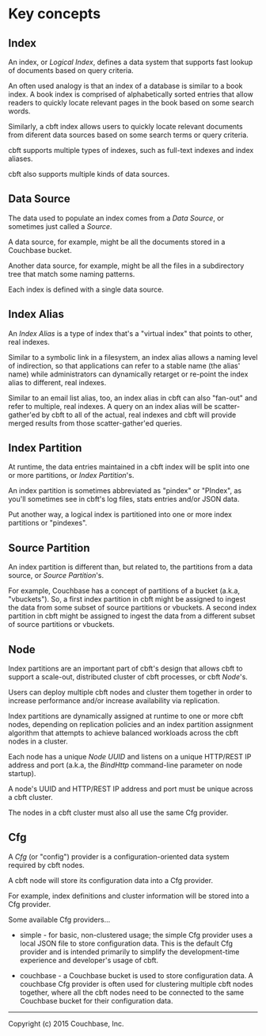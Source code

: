# Key concepts

## Index

An index, or _Logical Index_, defines a data system that supports fast
lookup of documents based on query criteria.

An often used analogy is that an index of a database is similar to a
book index.  A book index is comprised of alphabetically sorted
entries that allow readers to quickly locate relevant pages in the
book based on some search words.

Similarly, a cbft index allows users to quickly locate relevant
documents from diferent data sources based on some search terms or
query criteria.

cbft supports multiple types of indexes, such as full-text indexes
and index aliases.

cbft also supports multiple kinds of data sources.

## Data Source

The data used to populate an index comes from a _Data Source_, or
sometimes just called a _Source_.

A data source, for example, might be all the documents stored in a
Couchbase bucket.

Another data source, for example, might be all the files in a
subdirectory tree that match some naming patterns.

Each index is defined with a single data source.

## Index Alias

An _Index Alias_ is a type of index that's a "virtual index" that
points to other, real indexes.

Similar to a symbolic link in a filesystem, an index alias allows a
naming level of indirection, so that applications can refer to a
stable name (the alias' name) while administrators can dynamically
retarget or re-point the index alias to different, real indexes.

Similar to an email list alias, too, an index alias in cbft can also
"fan-out" and refer to multiple, real indexes.  A query on an index
alias will be scatter-gather'ed by cbft to all of the actual, real
indexes and cbft will provide merged results from those
scatter-gather'ed queries.

## Index Partition

At runtime, the data entries maintained in a cbft index will be split
into one or more partitions, or _Index Partition_'s.

An index partition is sometimes abbreviated as "pindex" or "PIndex",
as you'll sometimes see in cbft's log files, stats entries and/or JSON
data.

Put another way, a logical index is partitioned into one or more index
partitions or "pindexes".

## Source Partition

An index partition is different than, but related to, the partitions
from a data source, or _Source Partition_'s.

For example, Couchbase has a concept of partitions of a bucket (a.k.a,
"vbuckets").  So, a first index partition in cbft might be assigned to
ingest the data from some subset of source partitions or vbuckets.  A
second index partition in cbft might be assigned to ingest the data
from a different subset of source partitions or vbuckets.

## Node

Index partitions are an important part of cbft's design that allows
cbft to support a scale-out, distributed cluster of cbft processes, or
cbft _Node_'s.

Users can deploy multiple cbft nodes and cluster them together in
order to increase performance and/or increase availability via
replication.

Index partitions are dynamically assigned at runtime to one or more
cbft nodes, depending on replication policies and an index partition
assignment algorithm that attempts to achieve balanced workloads
across the cbft nodes in a cluster.

Each node has a unique _Node UUID_ and listens on a unique HTTP/REST
IP address and port (a.k.a, the _BindHttp_ command-line parameter on
node startup).

A node's UUID and HTTP/REST IP address and port must be unique across
a cbft cluster.

The nodes in a cbft cluster must also all use the same Cfg provider.

## Cfg

A _Cfg_ (or "config") provider is a configuration-oriented data system
required by cbft nodes.

A cbft node will store its configuration data into a Cfg provider.

For example, index definitions and cluster information will be stored
into a Cfg provider.

Some available Cfg providers...

- simple - for basic, non-clustered usage; the simple Cfg provider
  uses a local JSON file to store configuration data.  This is the
  default Cfg provider and is intended primarily to simplify the
  development-time experience and developer's usage of cbft.

- couchbase - a Couchbase bucket is used to store configuration data.
  A couchbase Cfg provider is often used for clustering multiple cbft
  nodes together, where all the cbft nodes need to be connected to the
  same Couchbase bucket for their configuration data.

---

Copyright (c) 2015 Couchbase, Inc.
